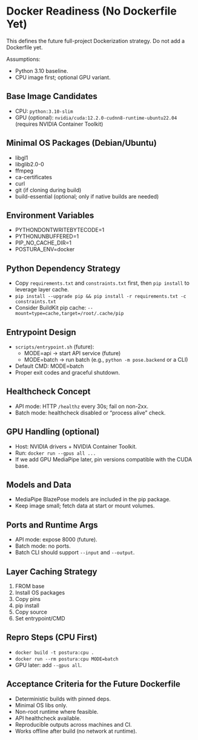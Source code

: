 
# Docker Readiness (No Dockerfile Yet)

This defines the future full-project Dockerization strategy. Do not add a Dockerfile yet.

Assumptions:

- Python 3.10 baseline.
- CPU image first; optional GPU variant.

## Base Image Candidates

- CPU: `python:3.10-slim`
- GPU (optional): `nvidia/cuda:12.2.0-cudnn8-runtime-ubuntu22.04` (requires NVIDIA Container Toolkit)

## Minimal OS Packages (Debian/Ubuntu)

- libgl1
- libglib2.0-0
- ffmpeg
- ca-certificates
- curl
- git (if cloning during build)
- build-essential (optional; only if native builds are needed)

## Environment Variables

- PYTHONDONTWRITEBYTECODE=1
- PYTHONUNBUFFERED=1
- PIP_NO_CACHE_DIR=1
- POSTURA_ENV=docker

## Python Dependency Strategy

- Copy `requirements.txt` and `constraints.txt` first, then `pip install` to leverage layer cache.
- `pip install --upgrade pip && pip install -r requirements.txt -c constraints.txt`
- Consider BuildKit pip cache: `--mount=type=cache,target=/root/.cache/pip`

## Entrypoint Design

- `scripts/entrypoint.sh` (future):
  - MODE=api → start API service (future)
  - MODE=batch → run batch (e.g., `python -m pose.backend` or a CLI)
- Default CMD: MODE=batch
- Proper exit codes and graceful shutdown.

## Healthcheck Concept

- API mode: HTTP `/healthz` every 30s; fail on non-2xx.
- Batch mode: healthcheck disabled or “process alive” check.

## GPU Handling (optional)

- Host: NVIDIA drivers + NVIDIA Container Toolkit.
- Run: `docker run --gpus all ...`
- If we add GPU MediaPipe later, pin versions compatible with the CUDA base.

## Models and Data

- MediaPipe BlazePose models are included in the pip package.
- Keep image small; fetch data at start or mount volumes.

## Ports and Runtime Args

- API mode: expose 8000 (future).
- Batch mode: no ports.
- Batch CLI should support `--input` and `--output`.

## Layer Caching Strategy

1) FROM base
2) Install OS packages
3) Copy pins
4) pip install
5) Copy source
6) Set entrypoint/CMD

## Repro Steps (CPU First)

- `docker build -t postura:cpu .`
- `docker run --rm postura:cpu MODE=batch`
- GPU later: add `--gpus all`.

## Acceptance Criteria for the Future Dockerfile

- Deterministic builds with pinned deps.
- Minimal OS libs only.
- Non-root runtime where feasible.
- API healthcheck available.
- Reproducible outputs across machines and CI.
- Works offline after build (no network at runtime).
